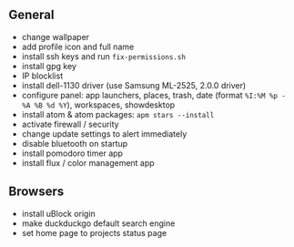 ## General

- change wallpaper
- add profile icon and full name
- install ssh keys and run `fix-permissions.sh`
- install gpg key
- IP blocklist
- install dell-1130 driver (use Samsung ML-2525, 2.0.0 driver)
- configure panel: app launchers, places, trash, date (format `%I:%M %p - %A %B %d %Y`), workspaces, showdesktop
- install atom & atom packages: `apm stars --install`
- activate firewall / security
- change update settings to alert immediately
- disable bluetooth on startup
- install pomodoro timer app
- install flux / color management app

## Browsers

- install uBlock origin
- make duckduckgo default search engine
- set home page to projects status page

